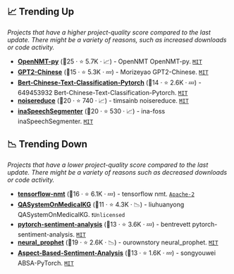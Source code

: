 ## 📈 Trending Up

_Projects that have a higher project-quality score compared to the last update. There might be a variety of reasons, such as increased downloads or code activity._

- <b><a href="https://github.com/OpenNMT/OpenNMT-py">OpenNMT-py</a></b> (🥇25 ·  ⭐ 5.7K · 📈) - OpenNMT OpenNMT-py. <code><a href="http://bit.ly/34MBwT8">MIT</a></code>
- <b><a href="https://github.com/Morizeyao/GPT2-Chinese">GPT2-Chinese</a></b> (🥈15 ·  ⭐ 5.3K · 💤) - Morizeyao GPT2-Chinese. <code><a href="http://bit.ly/34MBwT8">MIT</a></code>
- <b><a href="https://github.com/649453932/Bert-Chinese-Text-Classification-Pytorch">Bert-Chinese-Text-Classification-Pytorch</a></b> (🥉14 ·  ⭐ 2.6K · 💤) - 649453932 Bert-Chinese-Text-Classification-Pytorch. <code><a href="http://bit.ly/34MBwT8">MIT</a></code>
- <b><a href="https://github.com/timsainb/noisereduce">noisereduce</a></b> (🥇20 ·  ⭐ 740 · 📈) - timsainb noisereduce. <code><a href="http://bit.ly/34MBwT8">MIT</a></code>
- <b><a href="https://github.com/ina-foss/inaSpeechSegmenter">inaSpeechSegmenter</a></b> (🥇20 ·  ⭐ 530 · 📈) - ina-foss inaSpeechSegmenter. <code><a href="http://bit.ly/34MBwT8">MIT</a></code>

## 📉 Trending Down

_Projects that have a lower project-quality score compared to the last update. There might be a variety of reasons such as decreased downloads or code activity._

- <b><a href="https://github.com/tensorflow/nmt">tensorflow-nmt</a></b> (🥉16 ·  ⭐ 6.1K · 💤) - tensorflow nmt. <code><a href="http://bit.ly/3nYMfla">Apache-2</a></code>
- <b><a href="https://github.com/liuhuanyong/QASystemOnMedicalKG">QASystemOnMedicalKG</a></b> (🥉11 ·  ⭐ 4.3K · 📉) - liuhuanyong QASystemOnMedicalKG. <code>❗Unlicensed</code>
- <b><a href="https://github.com/bentrevett/pytorch-sentiment-analysis">pytorch-sentiment-analysis</a></b> (🥈13 ·  ⭐ 3.6K · 💤) - bentrevett pytorch-sentiment-analysis. <code><a href="http://bit.ly/34MBwT8">MIT</a></code>
- <b><a href="https://github.com/ourownstory/neural_prophet">neural_prophet</a></b> (🥈19 ·  ⭐ 2.6K · 📉) - ourownstory neural_prophet. <code><a href="http://bit.ly/34MBwT8">MIT</a></code>
- <b><a href="https://github.com/songyouwei/ABSA-PyTorch">Aspect-Based-Sentiment-Analysis</a></b> (🥈13 ·  ⭐ 1.6K · 💤) - songyouwei ABSA-PyTorch. <code><a href="http://bit.ly/34MBwT8">MIT</a></code>

